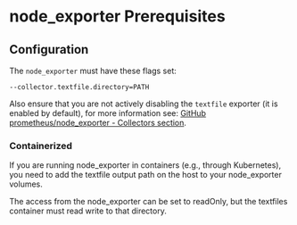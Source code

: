 # node_exporter Prerequisites

## Configuration

The `node_exporter` must have these flags set:

```console
--collector.textfile.directory=PATH
```

Also ensure that you are not actively disabling the `textfile` exporter (it is enabled by default), for more information see: [GitHub prometheus/node_exporter - Collectors section](https://github.com/prometheus/node_exporter#collectors).

### Containerized

If you are running node_exporter in containers (e.g., through Kubernetes), you need to add the textfile output path on the host to your node_exporter volumes.

The access from the node_exporter can be set to readOnly, but the textfiles container must read write to that directory.
